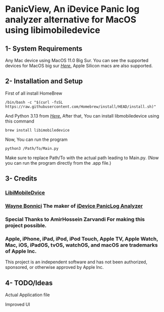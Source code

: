 # PanicView, An iDevice Panic log analyzer alternative for MacOS using libimobiledevice 
## 1- System Requirements 
Any Mac device using MacOS 11.0 Big Sur.
You can see the supported devices for MacOS big sur [*Here.*](https://en.wikipedia.org/wiki/MacOS_Big_Sur)
Apple Silicon macs are also supported.
## 2- Installation and Setup
First of all install HomeBrew
```
/bin/bash -c "$(curl -fsSL https://raw.githubusercontent.com/Homebrew/install/HEAD/install.sh)"
```
And Python 3.13 from [*Here.*](https://www.python.org/ftp/python/3.13.7/python-3.13.7-macos11.pkg)
After that, You can install libmobiledevice using this command 
```
brew install libimobiledevice
```
Now, You can run the program 
```
python3 /Path/To/Main.py
```
Make sure to replace Path/To with the actual path leading to Main.py.
(Now you can run the program directly from the .app file.)
## 3- Credits 
### [LibiMobileDvice](https://github.com/libimobiledevice/libimobiledevice)
### [Wayne Bonnici](https://github.com/waynebonc) The maker of [iDevice PanicLog Analyzer](https://github.com/waynebonc/iDeviceLogAnalyzer-public)
### Special Thanks to AmirHossein Zarvandi For making this project possible. 
### Apple, iPhone, iPad, iPod, iPod Touch, Apple TV, Apple Watch, Mac, iOS, iPadOS, tvOS, watchOS, and macOS are trademarks of Apple Inc.

This project is an independent software and has not been authorized, sponsored, or otherwise approved by Apple Inc.
## 4- TODO/Ideas
Actual Application file

Improved UI
